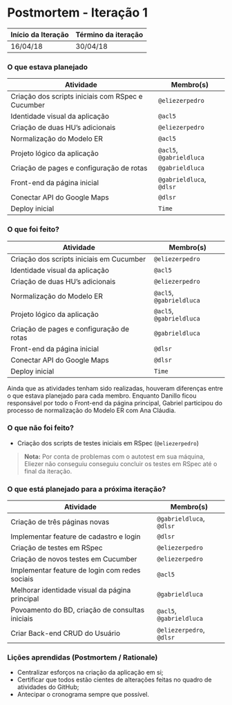 # Postmortem - Iteração 1
| Início da Iteração | Término da iteração |
| - | - |
| 16/04/18 | 30/04/18 |


### O que estava planejado
| Atividade | Membro(s) |
| - | - |
| Criação dos scripts iniciais com RSpec e Cucumber | `@eliezerpedro` |
| Identidade visual da aplicação | `@acl5` |
| Criação de duas HU’s adicionais | `@eliezerpedro` |
| Normalização do Modelo ER | `@acl5` |
| Projeto lógico da aplicação | `@acl5`, `@gabrieldluca` |
| Criação de pages e configuração de rotas | `@gabrieldluca` |
| Front-end da página inicial | `@gabrieldluca`, `@dlsr` |
| Conectar API do Google Maps | `@dlsr` |
| Deploy inicial | `Time` |


### O que foi feito?
| Atividade | Membro(s) |
| - | - |
| Criação dos scripts iniciais em Cucumber | `@eliezerpedro` |
| Identidade visual da aplicação | `@acl5` |
| Criação de duas HU’s adicionais | `@eliezerpedro` |
| Normalização do Modelo ER | `@acl5`, `@gabrieldluca` |
| Projeto lógico da aplicação | `@acl5`, `@gabrieldluca` |
| Criação de pages e configuração de rotas | `@gabrieldluca` |
| Front-end da página inicial | `@dlsr` |
| Conectar API do Google Maps | `@dlsr` |
| Deploy inicial | `Time` |

Ainda que as atividades tenham sido realizadas, houveram diferenças entre o que estava planejado para cada membro. Enquanto Danillo ficou responsável por todo o Front-end da página principal, Gabriel participou do processo de normalização do Modelo ER com Ana Cláudia.


### O que não foi feito?
* Criação dos scripts de testes iniciais em RSpec (`@eliezerpedro`)
> **Nota:** Por conta de problemas com o autotest em sua máquina, Eliezer não conseguiu conseguiu concluir os testes em RSpec até o final da iteração.


### O que está planejado para a próxima iteração?
| Atividade  | Membro(s) |
| - | - |
| Criação de três páginas novas | `@gabrieldluca`, `@dlsr` |
| Implementar feature de cadastro e login | `@dlsr` |
| Criação de testes em RSpec | `@eliezerpedro` |
| Criação de novos testes em Cucumber | `@eliezerpedro` |
| Implementar feature de login com redes sociais | `@acl5` |
| Melhorar identidade visual da página principal | `@gabrieldluca` |
| Povoamento do BD, criação de consultas iniciais | `@acl5`, `@gabrieldluca` |
| Criar Back-end CRUD do Usuário | `@eliezerpedro`, `@dlsr` |


### Lições aprendidas (Postmortem / Rationale)
* Centralizar esforços na criação da aplicação em si;
* Certificar que todos estão cientes de alterações feitas no quadro de atividades do GitHub;
* Antecipar o cronograma sempre que possível.
